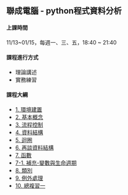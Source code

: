 ## 聯成電腦 - python程式資料分析

#### 上課時間

11/13~01/15，每週一、三、五，18:40 ~ 21:40

#### 課程進行方式

- 理論講述
- 實務練習

#### 課程大綱
- [1. 環境建置](http://mirdex.github.io/PythonBasic_20231113/1.%20environment.slides.html)
- [2. 基本概念](http://mirdex.github.io/PythonBasic_20231113/2.%20basic%20concept.slides.html)
- [3. 流程控制](http://mirdex.github.io/PythonBasic_20231113/3.%20流程控制(Q).slides.html)
- [4. 資料結構](http://mirdex.github.io/PythonBasic_20231113/4.%20資料結構_Q.slides.html)
- [5. 迴圈](http://mirdex.github.io/PythonBasic_20231113/5.%20迴圈_Q.slides.html)
- [6. 再談資料結構](http://mirdex.github.io/PythonBasic_20231113/6.%20再談資料結構_Q.slides.html)
- [7. 函數](http://mirdex.github.io/PythonBasic_20231113/7.%20函數_Q.slides.html)
- [7-1. 補充-變數與生命週期](http://mirdex.github.io/PythonBasic_20231113/7-1.%20補充%20-%20變數與生命週期.slides.html)
- [8. 類別](http://mirdex.github.io/PythonBasic_20231113/8.%20類別_Q.slides.html)
- [9. 例外處理](http://mirdex.github.io/PythonBasic_20231113/10.%20例外處理.slides.html)
- [10. 總複習一](http://mirdex.github.io/PythonBasic_20231113/10.%20總複習一_Q.slides.html)
